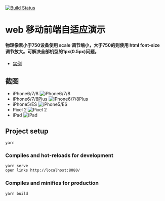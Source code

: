 [![Build Status](https://travis-ci.org/lin09/mobile-front-end-adaptive-demo.svg?branch=master)](https://travis-ci.org)

# web 移动前端自适应演示
#### 物理像素小于750设备使用 scale 调节缩小，大于750的则使用 html font-size 调节放大。可解决全部机型的1px(0.5px)问题。

- [实例](https://lin09.github.io/mobile-front-end-adaptive-demo/dist/index.html)

## 截图
* iPhone6/7/8
![iPhone6/7/8](https://lin09.github.io/mobile-front-end-adaptive-demo/screenshot/iPhone6~8.jpg)
* iPhone6/7/8Plus
![iPhone6/7/8Plus](https://lin09.github.io/mobile-front-end-adaptive-demo/screenshot/iPhone6~8plus.jpg)
* iPhone5/ES
![iPhone5/ES](https://lin09.github.io/mobile-front-end-adaptive-demo/screenshot/iPhone5.jpg)
* Pixel 2
![Pixel 2](https://lin09.github.io/mobile-front-end-adaptive-demo/screenshot/Pixel2.jpg)
* iPad
![iPad](https://lin09.github.io/mobile-front-end-adaptive-demo/screenshot/iPad.jpg)

## Project setup
```
yarn
```

### Compiles and hot-reloads for development
```
yarn serve
open links http://localhost:8080/
```

### Compiles and minifies for production
```
yarn build
```